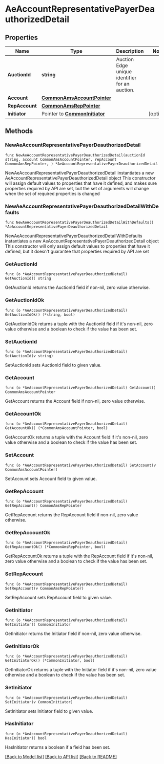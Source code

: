 # AeAccountRepresentativePayerDeauthorizedDetail

## Properties

Name | Type | Description | Notes
------------ | ------------- | ------------- | -------------
**AuctionId** | **string** | Auction Edge unique identifier for an auction. | 
**Account** | [**CommonAmsAccountPointer**](CommonAmsAccountPointer.md) |  | 
**RepAccount** | [**CommonAmsRepPointer**](CommonAmsRepPointer.md) |  | 
**Initiator** | Pointer to [**CommonInitiator**](CommonInitiator.md) |  | [optional] 

## Methods

### NewAeAccountRepresentativePayerDeauthorizedDetail

`func NewAeAccountRepresentativePayerDeauthorizedDetail(auctionId string, account CommonAmsAccountPointer, repAccount CommonAmsRepPointer, ) *AeAccountRepresentativePayerDeauthorizedDetail`

NewAeAccountRepresentativePayerDeauthorizedDetail instantiates a new AeAccountRepresentativePayerDeauthorizedDetail object
This constructor will assign default values to properties that have it defined,
and makes sure properties required by API are set, but the set of arguments
will change when the set of required properties is changed

### NewAeAccountRepresentativePayerDeauthorizedDetailWithDefaults

`func NewAeAccountRepresentativePayerDeauthorizedDetailWithDefaults() *AeAccountRepresentativePayerDeauthorizedDetail`

NewAeAccountRepresentativePayerDeauthorizedDetailWithDefaults instantiates a new AeAccountRepresentativePayerDeauthorizedDetail object
This constructor will only assign default values to properties that have it defined,
but it doesn't guarantee that properties required by API are set

### GetAuctionId

`func (o *AeAccountRepresentativePayerDeauthorizedDetail) GetAuctionId() string`

GetAuctionId returns the AuctionId field if non-nil, zero value otherwise.

### GetAuctionIdOk

`func (o *AeAccountRepresentativePayerDeauthorizedDetail) GetAuctionIdOk() (*string, bool)`

GetAuctionIdOk returns a tuple with the AuctionId field if it's non-nil, zero value otherwise
and a boolean to check if the value has been set.

### SetAuctionId

`func (o *AeAccountRepresentativePayerDeauthorizedDetail) SetAuctionId(v string)`

SetAuctionId sets AuctionId field to given value.


### GetAccount

`func (o *AeAccountRepresentativePayerDeauthorizedDetail) GetAccount() CommonAmsAccountPointer`

GetAccount returns the Account field if non-nil, zero value otherwise.

### GetAccountOk

`func (o *AeAccountRepresentativePayerDeauthorizedDetail) GetAccountOk() (*CommonAmsAccountPointer, bool)`

GetAccountOk returns a tuple with the Account field if it's non-nil, zero value otherwise
and a boolean to check if the value has been set.

### SetAccount

`func (o *AeAccountRepresentativePayerDeauthorizedDetail) SetAccount(v CommonAmsAccountPointer)`

SetAccount sets Account field to given value.


### GetRepAccount

`func (o *AeAccountRepresentativePayerDeauthorizedDetail) GetRepAccount() CommonAmsRepPointer`

GetRepAccount returns the RepAccount field if non-nil, zero value otherwise.

### GetRepAccountOk

`func (o *AeAccountRepresentativePayerDeauthorizedDetail) GetRepAccountOk() (*CommonAmsRepPointer, bool)`

GetRepAccountOk returns a tuple with the RepAccount field if it's non-nil, zero value otherwise
and a boolean to check if the value has been set.

### SetRepAccount

`func (o *AeAccountRepresentativePayerDeauthorizedDetail) SetRepAccount(v CommonAmsRepPointer)`

SetRepAccount sets RepAccount field to given value.


### GetInitiator

`func (o *AeAccountRepresentativePayerDeauthorizedDetail) GetInitiator() CommonInitiator`

GetInitiator returns the Initiator field if non-nil, zero value otherwise.

### GetInitiatorOk

`func (o *AeAccountRepresentativePayerDeauthorizedDetail) GetInitiatorOk() (*CommonInitiator, bool)`

GetInitiatorOk returns a tuple with the Initiator field if it's non-nil, zero value otherwise
and a boolean to check if the value has been set.

### SetInitiator

`func (o *AeAccountRepresentativePayerDeauthorizedDetail) SetInitiator(v CommonInitiator)`

SetInitiator sets Initiator field to given value.

### HasInitiator

`func (o *AeAccountRepresentativePayerDeauthorizedDetail) HasInitiator() bool`

HasInitiator returns a boolean if a field has been set.


[[Back to Model list]](../README.md#documentation-for-models) [[Back to API list]](../README.md#documentation-for-api-endpoints) [[Back to README]](../README.md)



